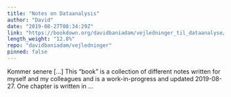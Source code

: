 ```yaml
---
title: "Notes on Dataanalysis"
author: "David"
date: "2019-08-27T08:34:29Z"
link: "https://bookdown.org/davidbaniadam/vejledninger_til_dataanalyse/"
length_weight: "12.8%"
repo: "davidbaniadam/vejledninger"
pinned: false
---
```


Kommer senere [...] This “book” is a collection of different notes written for myself and my colleagues and is a work-in-progress and updated 2019-08-27. One chapter is written in ...
